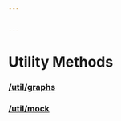 ```yaml
---


---
```


Utility Methods
===============

### [/util/graphs](graphs.md)

### [/util/mock](mock.md)